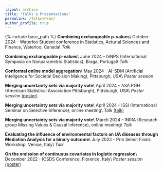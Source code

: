 ```yaml
---
layout: archive
title: "Talks & Presentations"
permalink: /Talks+Pres/
author_profile: true
---
```


{% include base_path %}
**Combining exchangeable p-values**\\
October 2024 - Waterloo Student conference in Statistics, Acturial Sciences and Finance, Waterloo, Canada\\
*Talk*

**Combining exchangeable p-values**\\
June 2024 - ISNPS (International Symposia on Nonparametric Statistics), Braga, Portugal\\
*Talk*

**Conformal online model aggregation**\\
May 2024 - AI-SDM (Artificial Inteligence for Societal Decision Making), Pittsburgh, USA\\
*Poster session*

**Merging uncertainty sets via majority vote**\\
April 2024 - ASA PGH (American Statistical Association Pittsburgh), Pittsburgh, USA\\
*Poster session* [(poster)](/files/poster_mj_vote.pdf)

**Merging uncertainty sets via majority vote**\\
April 2024 - ISSI (International Seminar on Selective Inference), online meeting\\
*Talk* [(talk)](https://drive.google.com/file/d/15U47h9kQs9lmbUSuX4VibTiqTHfm25Y_/view)

**Merging uncertainty sets via majority vote**\\
March 2024 - INRIA (Research group Missing Values & Causal Inference), online meeting\\
*Talk*

**Evaluating the influence of environmental factors on UA diseases through Mediation Analysis for a binary outcome**\\
July 2023 - Prin Select Finals Workshop, Venice, Italy\\
*Talk* 

**On the omission of continuous covariates in logistic regression**\\
December 2022 - ICSDS Conference, Florence, Italy\\
*Poster session* [(poster)](/files/Poster.pdf)



 

